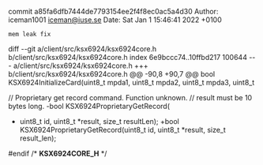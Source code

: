 commit a85fa6dfb7444de7793154ee2f4f8ec0ac5a4d30
Author: iceman1001 <iceman@iuse.se>
Date:   Sat Jan 1 15:46:41 2022 +0100

    mem leak fix

diff --git a/client/src/ksx6924/ksx6924core.h b/client/src/ksx6924/ksx6924core.h
index 6e9bccc74..10ffbd217 100644
--- a/client/src/ksx6924/ksx6924core.h
+++ b/client/src/ksx6924/ksx6924core.h
@@ -90,8 +90,7 @@ bool KSX6924InitializeCard(uint8_t mpda1, uint8_t mpda2, uint8_t mpda3, uint8_t
 
 // Proprietary get record command. Function unknown.
 // result must be 10 bytes long.
-bool KSX6924ProprietaryGetRecord(
-    uint8_t id, uint8_t *result, size_t resultLen);
+bool KSX6924ProprietaryGetRecord(uint8_t id, uint8_t *result, size_t result_len);
 
 #endif /* __KSX6924CORE_H__ */
 
